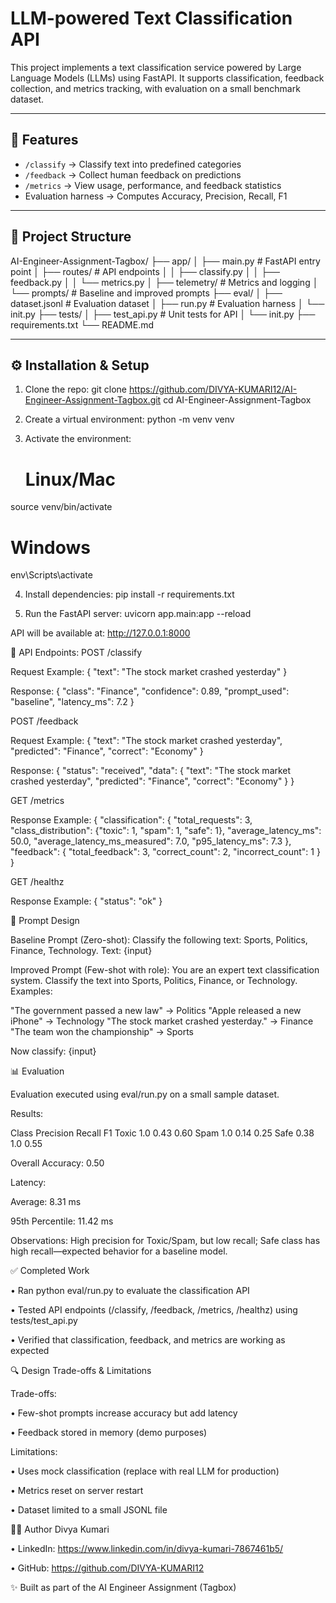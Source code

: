 # LLM-powered Text Classification API

This project implements a text classification service powered by Large Language Models (LLMs) using FastAPI. It supports classification, feedback collection, and metrics tracking, with evaluation on a small benchmark dataset.

---

## 🚀 Features

- `/classify` → Classify text into predefined categories  
- `/feedback` → Collect human feedback on predictions  
- `/metrics` → View usage, performance, and feedback statistics  
- Evaluation harness → Computes Accuracy, Precision, Recall, F1  

---


## 📂 Project Structure

AI-Engineer-Assignment-Tagbox/
├── app/
│ ├── main.py # FastAPI entry point
│ ├── routes/ # API endpoints
│ │ ├── classify.py
│ │ ├── feedback.py
│ │ └── metrics.py
│ ├── telemetry/ # Metrics and logging
│ └── prompts/ # Baseline and improved prompts
├── eval/
│ ├── dataset.jsonl # Evaluation dataset
│ ├── run.py # Evaluation harness
│ └── init.py
├── tests/
│ ├── test_api.py # Unit tests for API
│ └── init.py
├── requirements.txt
└── README.md

---


## ⚙️ Installation & Setup

1. Clone the repo:
git clone https://github.com/DIVYA-KUMARI12/AI-Engineer-Assignment-Tagbox.git
cd AI-Engineer-Assignment-Tagbox

2. Create a virtual environment:
   python -m venv venv

3. Activate the environment:
   # Linux/Mac
  source venv/bin/activate
  
  # Windows
   env\Scripts\activate

 4. Install dependencies:
    pip install -r requirements.txt

5. Run the FastAPI server:
   uvicorn app.main:app --reload

API will be available at: http://127.0.0.1:8000

📌 API Endpoints:
POST /classify

Request Example:
{
  "text": "The stock market crashed yesterday"
}

Response:
{
  "class": "Finance",
  "confidence": 0.89,
  "prompt_used": "baseline",
  "latency_ms": 7.2
}

POST /feedback

Request Example:
{
  "text": "The stock market crashed yesterday",
  "predicted": "Finance",
  "correct": "Economy"
}

Response:
{
  "status": "received",
  "data": {
    "text": "The stock market crashed yesterday",
    "predicted": "Finance",
    "correct": "Economy"
  }
}

GET /metrics

Response Example:
{
  "classification": {
    "total_requests": 3,
    "class_distribution": {"toxic": 1, "spam": 1, "safe": 1},
    "average_latency_ms": 50.0,
    "average_latency_ms_measured": 7.0,
    "p95_latency_ms": 7.3
  },
  "feedback": {
    "total_feedback": 3,
    "correct_count": 2,
    "incorrect_count": 1
  }
}

GET /healthz

Response Example:
{
  "status": "ok"
}

📝 Prompt Design

Baseline Prompt (Zero-shot):
Classify the following text: Sports, Politics, Finance, Technology.
Text: {input}

Improved Prompt (Few-shot with role):
You are an expert text classification system. Classify the text into Sports, Politics, Finance, or Technology. Examples:

"The government passed a new law" → Politics
"Apple released a new iPhone" → Technology
"The stock market crashed yesterday." → Finance
"The team won the championship" → Sports

Now classify: {input}


📊 Evaluation

Evaluation executed using eval/run.py on a small sample dataset.

Results:

Class	Precision	Recall	F1
Toxic	  1.0	    0.43	 0.60
Spam	  1.0	    0.14	 0.25
Safe	  0.38	  1.0    0.55

Overall Accuracy: 0.50

Latency:

Average: 8.31 ms

95th Percentile: 11.42 ms

Observations:
High precision for Toxic/Spam, but low recall; Safe class has high recall—expected behavior for a baseline model.

✅ Completed Work

• Ran python eval/run.py to evaluate the classification API

• Tested API endpoints (/classify, /feedback, /metrics, /healthz) using tests/test_api.py

• Verified that classification, feedback, and metrics are working as expected

🔍 Design Trade-offs & Limitations

Trade-offs:

• Few-shot prompts increase accuracy but add latency

• Feedback stored in memory (demo purposes)

Limitations:

• Uses mock classification (replace with real LLM for production)

• Metrics reset on server restart

• Dataset limited to a small JSONL file

👩‍💻 Author
Divya Kumari

• LinkedIn: https://www.linkedin.com/in/divya-kumari-7867461b5/

• GitHub: https://github.com/DIVYA-KUMARI12

✨ Built as part of the AI Engineer Assignment (Tagbox)
